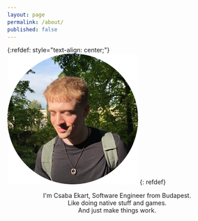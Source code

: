 ```yaml
---
layout: page
permalink: /about/
published: false
---
```

<!-- 
{:refdef: style="text-align: center;"}
![My image Name](/images/sajat_kep.png =300x)
{: refdef}-->
{:refdef: style="text-align: center;"}
<img src="/images/cropped_circle_image.png" height="300" class="center"/>
{: refdef}

<div style="text-align: center;">
I'm Csaba Ekart, Software Engineer from Budapest.<br>
Like doing native stuff and games.<br>
And just make things work.
</div>